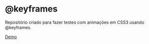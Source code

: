 # @keyframes

Repositório criado para fazer testes com animações em CSS3 usando @keyframes.

[Demo](http://harrysonguimaraes.github.io/keyframes/)
